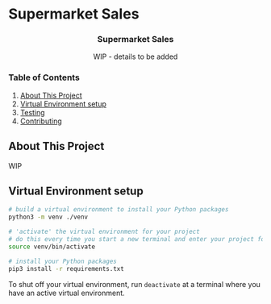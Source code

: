 # Supermarket Sales

<!--
[![Build Status](https://travis-ci.com/travis-ci/travis-web.svg?branch=main)](https://travis-ci.com/github/2008-Untangled/Music-Service-API)
-->

  <h3 align="center">Supermarket Sales</h3>

  <p align="center">
    WIP - details to be added
  </p>
</p>

### Table of Contents

1. [About This Project](#about-this-project)
1. [Virtual Environment setup](#virtual-environment-setup)
1. [Testing](#testing)
1. [Contributing](#contributing)

## About This Project
WIP 

## Virtual Environment setup

```bash
# build a virtual environment to install your Python packages
python3 -m venv ./venv

# 'activate' the virtual environment for your project
# do this every time you start a new terminal and enter your project folder
source venv/bin/activate

# install your Python packages
pip3 install -r requirements.txt
```

To shut off your virtual environment, run `deactivate` at a terminal where you
have an active virtual environment.
